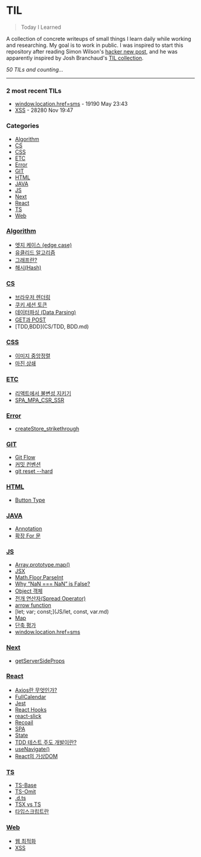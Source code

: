 # TIL
> Today I Learned

A collection of concrete writeups of small things I learn daily while working
and researching. My goal is to work in public. I was inspired to start this
repository after reading Simon Wilson's [hacker new post][1], and he was
apparently inspired by Josh Branchaud's [TIL collection][2].


_50 TILs and counting..._

---

### 2 most recent TILs

- [window.location.href=sms](JS/window.location.href=sms.md) - 19190 May 23:43
- [XSS](Web/XSS.md) - 28280 Nov 19:47

### Categories

- [Algorithm](#algorithm)
- [CS](#cs)
- [CSS](#css)
- [ETC](#etc)
- [Error](#error)
- [GIT](#git)
- [HTML](#html)
- [JAVA](#java)
- [JS](#js)
- [Next](#next)
- [React](#react)
- [TS](#ts)
- [Web](#web)

### [Algorithm](#algorithm)
- [엣지 케이스 (edge case)](Algorithm/EdgeCase.md)
- [유클리드 알고리즘](Algorithm/GCD.md)
- [그래프란?](Algorithm/Graph.md)
- [해시(Hash)](Algorithm/Hash.md)

### [CS](#cs)
- [브라우저 렌더링](CS/BrowserRender.md)
- [쿠키 세션 토큰](CS/Cookie,Session,Token.md)
- [데이터파싱 (Data Parsing)](CS/DataParse.md)
- [GET과 POST](CS/GETvsPOST.md)
- [TDD,BDD](CS/TDD, BDD.md)

### [CSS](#css)
- [이미지 중앙정렬](CSS/img-center-align.md)
- [마진 상쇄](CSS/margin-collapsing.md)

### [ETC](#etc)
- [리액트에서 불변성 지키기](ETC/Aline.md)
- [SPA_MPA_CSR_SSR](ETC/SPA_MPA_CSR_SSR.md)

### [Error](#error)
- [createStore_strikethrough](Error/createStore_strikethrough.md)

### [GIT](#git)
- [Git Flow](GIT/GitFlow.md)
- [커밋 컨벤션](GIT/commitConventions.md)
- [git reset --hard <commit id>](GIT/specificCommit.md)

### [HTML](#html)
- [Button Type](HTML/buttonType.md)

### [JAVA](#java)
- [Annotation](JAVA/Annotation.md)
- [확장 For 문](JAVA/확장for문.md)

### [JS](#js)
- [Array.prototype.map()](JS/Array.prototype.map().md)
- [JSX](JS/JSX.md)
- [Math.Floor,ParseInt](JS/Math.Floor,ParseInt.md)
- [Why “NaN === NaN” is False?](JS/NaN===NaN.md)
- [Object 객체](JS/Object.md)
- [전개 연산자(Spread Operator)](JS/SpreadOperator.md)
- [arrow function](JS/arrowfunction.md)
- [let; var; const;](JS/let, const, var.md)
- [Map](JS/map.md)
- [단축 평가](JS/short-circuit_evaluation.md)
- [window.location.href=sms](JS/window.location.href=sms.md)

### [Next](#next)
- [getServerSideProps](Next/getServerSideProps.md)

### [React](#react)
- [Axios란 무엇인가?](React/Axios.md)
- [FullCalendar](React/FullCalendar-Google.md)
- [Jest](React/Jest.md)
- [React Hooks](React/React-Hooks.md)
- [react-slick](React/React-Slick.md)
- [Recoail](React/Recoil.md)
- [SPA](React/SPA.md)
- [State](React/State.md)
- [TDD 테스트 주도 개발이란?](React/TDD.md)
- [useNavigate()](React/UseNavigation.md)
- [React의 가상DOM](React/Virtual-DOM.md)

### [TS](#ts)
- [TS-Base](TS/TS-Base.md)
- [TS-Omit](TS/TS-Omit.md)
- [.d.ts](TS/TS.d.ts.md)
- [TSX vs TS](TS/TSXvsTS.md)
- [타입스크립트란](TS/TypeSctipt.md)

### [Web](#web)
- [웹 최적화](Web/WebPerformace.md)
- [XSS](Web/XSS.md)

[1]: https://simonwillison.net/2020/Apr/20/self-rewriting-readme/
[2]: https://github.com/jbranchaud/til

